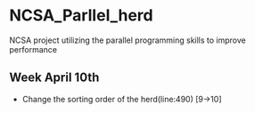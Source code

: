 # NCSA_Parllel_herd
NCSA project utilizing the parallel programming skills to improve performance

## Week April 10th
- Change the sorting order of the herd(line:490) [9->10]
